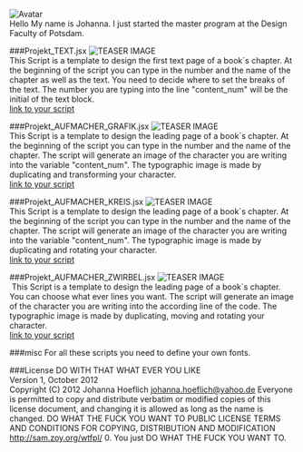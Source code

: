 ![Avatar](https://raw.github.com/fabiantheblind/auto-typo-adbe-id/gh-pages/assets/images/avatar/johannahoeflich.png)  
Hello
My name is Johanna. I just started the master program at the Design Faculty of Potsdam.  

###Projekt_TEXT.jsx
![TEASER IMAGE](https://raw.github.com/fabiantheblind/auto-typo-adbe-id/gh-pages/assets/images/teaser/jh_Projekt_TEXT.png)   
This Script is a template to design the first text page of a book´s chapter. At the beginning of the script you can type in the number and the name of the chapter as well as the text. You need to decide where to set the breaks of the text. The number you are typing into the line "content_num" will be the initial of the text block.  
[link to your script](https://raw.github.com/fabiantheblind/auto-typo-adbe-id/master/JohannaHoeflich/Projekt_TEXT.jsx)  

###Projekt_AUFMACHER_GRAFIK.jsx
![TEASER IMAGE](https://raw.github.com/fabiantheblind/auto-typo-adbe-id/gh-pages/assets/images/teaser/jh_Projekt_AUFMACHER_GRAFIK.png)   
This Script is a template to design the leading page of a book´s chapter. At the beginning of the script you can type in the number and the name of the chapter. The script will generate an image of the character you are writing into the variable "content_num". The typographic image is made by duplicating and transforming your character.  
[link to your script](https://raw.github.com/fabiantheblind/auto-typo-adbe-id/master/JohannaHoeflich/Projekt_AUFMACHER_GRAFIK.jsx)  

###Projekt_AUFMACHER_KREIS.jsx
![TEASER IMAGE](https://raw.github.com/fabiantheblind/auto-typo-adbe-id/gh-pages/assets/images/teaser/jh_Projekt_AUFMACHER_KREIS.png)   
This Script is a template to design the leading page of a book´s chapter. At the beginning of the script you can type in the number and the name of the chapter. The script will generate an image of the character you are writing into the variable "content_num". The typographic image is made by duplicating and rotating your character.  
[link to your script](https://raw.github.com/fabiantheblind/auto-typo-adbe-id/master/JohannaHoeflich/Projekt_AUFMACHER_KREIS.jsx)  

###Projekt_AUFMACHER_ZWIRBEL.jsx
![TEASER IMAGE](https://raw.github.com/fabiantheblind/auto-typo-adbe-id/gh-pages/assets/images/teaser/jh_Projekt_AUFMACHER_ZWIRBEL.png)  
 This Script is a template to design the leading page of a book´s chapter. You can choose what ever lines you want. The script will generate an image of the character you are writing into the according line of the code. The typographic image is made by duplicating, moving and rotating your character.  
[link to your script](https://raw.github.com/fabiantheblind/auto-typo-adbe-id/master/JohannaHoeflich/Projekt_AUFMACHER_ZWIRBEL.jsx)  

###misc
For all these scripts you need to define your own fonts.  

###License
DO WITH THAT WHAT EVER YOU LIKE   
Version 1, October 2012  
Copyright (C) 2012 Johanna Hoeflich johanna.hoeflich@yahoo.de Everyone is permitted to copy and distribute verbatim or modified copies of this license document, and changing it is allowed as long as the name is changed.
DO WHAT THE FUCK YOU WANT TO PUBLIC LICENSE TERMS AND CONDITIONS FOR COPYING, DISTRIBUTION AND MODIFICATION http://sam.zoy.org/wtfpl/
0. You just DO WHAT THE FUCK YOU WANT TO.
